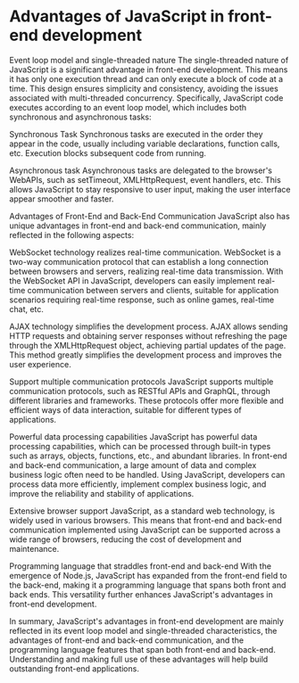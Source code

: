 # Advantages of JavaScript in front-end development
Event loop model and single-threaded nature
The single-threaded nature of JavaScript is a significant advantage in front-end development. This means it has only one execution thread and can only execute a block of code at a time. This design ensures simplicity and consistency, avoiding the issues associated with multi-threaded concurrency. Specifically, JavaScript code executes according to an event loop model, which includes both synchronous and asynchronous tasks:

Synchronous Task
Synchronous tasks are executed in the order they appear in the code, usually including variable declarations, function calls, etc. Execution blocks subsequent code from running.

Asynchronous task
Asynchronous tasks are delegated to the browser's WebAPIs, such as setTimeout, XMLHttpRequest, event handlers, etc. This allows JavaScript to stay responsive to user input, making the user interface appear smoother and faster.

Advantages of Front-End and Back-End Communication
JavaScript also has unique advantages in front-end and back-end communication, mainly reflected in the following aspects:

WebSocket technology realizes real-time communication.
WebSocket is a two-way communication protocol that can establish a long connection between browsers and servers, realizing real-time data transmission. With the WebSocket API in JavaScript, developers can easily implement real-time communication between servers and clients, suitable for application scenarios requiring real-time response, such as online games, real-time chat, etc.

AJAX technology simplifies the development process.
AJAX allows sending HTTP requests and obtaining server responses without refreshing the page through the XMLHttpRequest object, achieving partial updates of the page. This method greatly simplifies the development process and improves the user experience.

Support multiple communication protocols
JavaScript supports multiple communication protocols, such as RESTful APIs and GraphQL, through different libraries and frameworks. These protocols offer more flexible and efficient ways of data interaction, suitable for different types of applications.

Powerful data processing capabilities
JavaScript has powerful data processing capabilities, which can be processed through built-in types such as arrays, objects, functions, etc., and abundant libraries. In front-end and back-end communication, a large amount of data and complex business logic often need to be handled. Using JavaScript, developers can process data more efficiently, implement complex business logic, and improve the reliability and stability of applications.

Extensive browser support
JavaScript, as a standard web technology, is widely used in various browsers. This means that front-end and back-end communication implemented using JavaScript can be supported across a wide range of browsers, reducing the cost of development and maintenance.

Programming language that straddles front-end and back-end
With the emergence of Node.js, JavaScript has expanded from the front-end field to the back-end, making it a programming language that spans both front and back ends. This versatility further enhances JavaScript's advantages in front-end development.

In summary, JavaScript's advantages in front-end development are mainly reflected in its event loop model and single-threaded characteristics, the advantages of front-end and back-end communication, and the programming language features that span both front-end and back-end. Understanding and making full use of these advantages will help build outstanding front-end applications.
